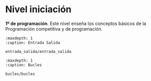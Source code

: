 
# Nivel iniciación

**1º de programación**.
Este nivel enseña los conceptos básicos de la Programación competitiva y de programación.

```{toctree}
:maxdepth: 1
:caption: Entrada Salida

entrada_salida/entrada_salida
```

```{toctree}
:maxdepth: 1
:caption: Bucles

bucles/bucles
```
